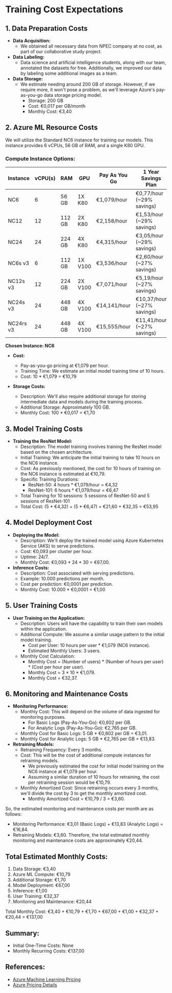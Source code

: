 # Training Cost Expectations

## 1. Data Preparation Costs
- **Data Acquisition:**
  - We obtained all necessary data from NPEC company at no cost, as part of our collaborative study project.
- **Data Labeling:**
  - Data science and artificial intelligence students, along with our team, annotated the datasets for free. Additionally, we improved our data by labeling some additional images as a team.
- **Data Storage:**
  - We estimate needing around 200 GB of storage. However, if we require more, it won't pose a problem, as we'll leverage Azure's pay-as-you-go data storage pricing model.
    - Storage: 200 GB
    - Cost: €0,017 per GB/month
    - Monthly Cost: €3,40

## 2. Azure ML Resource Costs
We will utilize the Standard NC6 instance for training our models. This instance provides 6 vCPUs, 56 GB of RAM, and a single K80 GPU.

### Compute Instance Options:

| Instance   | vCPU(s) | RAM    | GPU    | Pay As You Go | 1 Year Savings Plan | 3 Year Savings Plan |
|------------|---------|--------|--------|---------------|---------------------|---------------------|
| NC6        | 6       | 56 GB  | 1X K80 | €1,079/hour   | €0,77/hour (~29% savings) | €0,57/hour (~48% savings) |
| NC12       | 12      | 112 GB | 2X K80 | €2,158/hour   | €1,53/hour (~29% savings) | €1,13/hour (~48% savings) |
| NC24       | 24      | 224 GB | 4X K80 | €4,315/hour   | €3,05/hour (~29% savings) | €2,25/hour (~48% savings) |
| NC6s v3    | 6       | 112 GB | 1X V100| €3,536/hour   | €2,60/hour (~27% savings) | €1,89/hour (~47% savings) |
| NC12s v3   | 12      | 224 GB | 2X V100| €7,071/hour   | €5,19/hour (~27% savings) | €3,77/hour (~47% savings) |
| NC24s v3   | 24      | 448 GB | 4X V100| €14,141/hour  | €10,37/hour (~27% savings) | €7,53/hour (~47% savings) |
| NC24rs v3  | 24      | 448 GB | 4X V100| €15,555/hour  | €11,41/hour (~27% savings) | €8,28/hour (~47% savings) |

**Chosen Instance: NC6**

- **Cost:**
  - Pay-as-you-go pricing at €1,079 per hour.
  - Training Time: We estimate an initial model training time of 10 hours.
  - Cost: 10 * €1,079 = €10,79

- **Storage Costs:**
  - Description: We'll also require additional storage for storing intermediate data and models during the training process.
  - Additional Storage: Approximately 100 GB.
  - Monthly Cost: 100 * €0,017 = €1,70

## 3. Model Training Costs
- **Training the ResNet Model:**
  - Description: The model training involves training the ResNet model based on the chosen architecture.
  - Initial Training: We anticipate the initial training to take 10 hours on the NC6 instance.
  - Cost: As previously mentioned, the cost for 10 hours of training on the NC6 instance is estimated at €10,79.
  - Specific Training Durations:
    - ResNet-50: 4 hours * €1,079/hour = €4,32
    - ResNet-101: 6 hours * €1,079/hour = €6,47
  - Total Training for 10 sessions: 5 sessions of ResNet-50 and 5 sessions of ResNet-101
  - Total Cost: (5 * €4,32) + (5 * €6,47) = €21,60 + €32,35 = €53,95

## 4. Model Deployment Cost
- **Deploying the Model:**
  - Description: We'll deploy the trained model using Azure Kubernetes Service (AKS) to serve predictions.
  - Cost: €0,093 per cluster per hour.
  - Uptime: 24/7.
  - Monthly Cost: €0,093 * 24 * 30 = €67,00.
- **Inference Costs:**
  - Description: Cost associated with serving predictions.
  - Example: 10.000 predictions per month.
  - Cost per prediction: €0,0001 per prediction.
  - Monthly Cost: 10.000 * €0,0001 = €1,00

## 5. User Training Costs
- **User Training on the Application:**
  - Description: Users will have the capability to train their own models within the application.
  - Additional Compute: We assume a similar usage pattern to the initial model training.
    - Cost per User: 10 hours per user * €1,079 (NC6 instance).
    - Estimated Monthly Users: 3 users.
  - Monthly Cost Calculation:
    - Monthly Cost = (Number of users) * (Number of hours per user) * (Cost per hour per user).
    - Monthly Cost = 3 * 10 * €1,079.
    - Monthly Cost = €32,37.

## 6. Monitoring and Maintenance Costs
- **Monitoring Performance:**
  - Monthly Cost: This will depend on the volume of data ingested for monitoring purposes.
    - For Basic Logs (Pay-As-You-Go): €0,602 per GB.
    - For Analytic Logs (Pay-As-You-Go): €2,765 per GB.
  - Monthly Cost for Basic Logs: 5 GB * €0,602 per GB = €3,01.
  - Monthly Cost for Analytic Logs: 5 GB * €2,765 per GB = €13,83.
- **Retraining Models:**
  - Retraining Frequency: Every 3 months.
  - Cost: This will be the cost of additional compute instances for retraining models.
    - We previously estimated the cost for initial model training on the NC6 instance at €1,079 per hour.
    - Assuming a similar duration of 10 hours for retraining, the cost per retraining session would be €10,79.
  - Monthly Amortized Cost: Since retraining occurs every 3 months, we'll divide the cost by 3 to get the monthly amortized cost.
    - Monthly Amortized Cost = €10,79 / 3 = €3,60.

So, the estimated monitoring and maintenance costs per month are as follows:
- Monitoring Performance: €3,01 (Basic Logs) + €13,83 (Analytic Logs) = €16,84.
- Retraining Models: €3,60.
Therefore, the total estimated monthly monitoring and maintenance costs are approximately €20,44.

## Total Estimated Monthly Costs:
1. Data Storage: €3,40
2. Azure ML Compute: €10,79
3. Additional Storage: €1,70
4. Model Deployment: €67,00
5. Inference: €1,00
6. User Training: €32,37
7. Monitoring and Maintenance: €20,44

Total Monthly Cost: €3,40 + €10,79 + €1,70 + €67,00 + €1,00 + €32,37 + €20,44 = €137,00

## Summary:
- Initial One-Time Costs: None
- Monthly Recurring Costs: €137,00

## References:
- [Azure Machine Learning Pricing](https://azure.microsoft.com/en-us/pricing/details/machine-learning/)
- [Azure Pricing Details](https://azure.microsoft.com/en-us/pricing/details)
